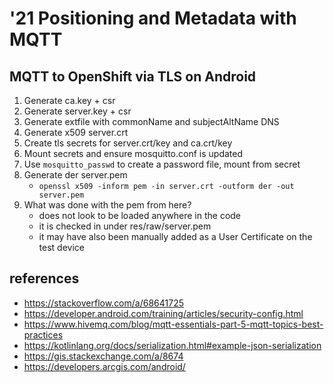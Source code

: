 '21 Positioning and Metadata with MQTT
===


## MQTT to OpenShift via TLS on Android

1. Generate ca.key + csr
2. Generate server.key + csr
3. Generate extfile with commonName and subjectAltName DNS
4. Generate x509 server.crt
5. Create tls secrets for server.crt/key and ca.crt/key
6. Mount secrets and ensure mosquitto.conf is updated
7. Use `mosquitto_passwd` to create a password file, mount from secret
8. Generate der server.pem
   - `openssl x509 -inform pem -in server.crt -outform der -out server.pem`
9. What was done with the pem from here?
   - does not look to be loaded anywhere in the code
   - it is checked in under res/raw/server.pem
   - it may have also been manually added as a User Certificate on the test device

## references
- https://stackoverflow.com/a/68641725
- https://developer.android.com/training/articles/security-config.html
- https://www.hivemq.com/blog/mqtt-essentials-part-5-mqtt-topics-best-practices
- https://kotlinlang.org/docs/serialization.html#example-json-serialization
- https://gis.stackexchange.com/a/8674
- https://developers.arcgis.com/android/
